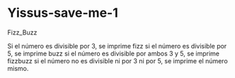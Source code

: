 # Yissus-save-me-1

Fizz_Buzz 

Si el número es divisible por 3, se imprime fizz si el número es divisible por 5, se imprime buzz si el número es divisible por ambos 3 y 5, se imprime fizzbuzz si el número no es divisible ni por 3 ni por 5, se imprime el número mismo.